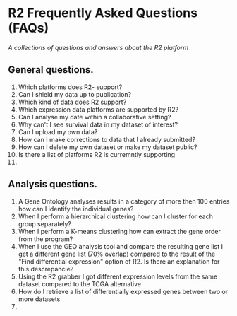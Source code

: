 <a id="r2_faqs"> </a>


R2 Frequently Asked Questions (FAQs)
===========================================

*A collections of questions and answers about the R2 platform*


General questions.
-----


1.  Which platforms does R2- support?
2.  Can I shield my data up to publication?	
3.  Which kind of data does R2 support?
4.  Which expression data platforms are supported by R2?
5.  Can I  analyse my date within a collaborative setting?
6.  Why can't I see survival data in my dataset of interest?
7.  Can I upload my own data?
8.  How can I make corrections to data that I already submitted?
9.  How can I delete my own dataset or make my dataset public?
10. Is there a list of platforms R2 is curremntly supporting
11. 





Analysis questions.
-----
	
1. A Gene Ontology analyses results in a category of more then 100 entries how can I identify the individual genes?
2. When I perform a hierarchical clustering how can I cluster for each group separately?
3. When I perform a K-means clustering how  can extract the gene order from the program?
4. When I use the GEO analysis tool and compare the resulting gene list I get a different gene list (70% overlap) compared to the result of the "Find differential expression" option of R2. Is there an explanation for this descrepancie?
5. Using the  R2 grabber I got different expression levels from the same dataset compared to the TCGA alternative
6. How do I retrieve a list of differentially expressed genes between two or more datasets
7. 



  







